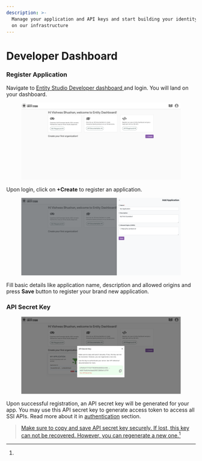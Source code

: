 ```yaml
---
description: >-
  Manage your application and API keys and start building your identity product
  on our infrastructure
---
```


# Developer Dashboard

### Register Application&#x20;

Navigate to [Entity Studio Developer dashboard ](https://entity.hypersign.id)and login. You will land on your dashboard.&#x20;

<figure><img src="../.gitbook/assets/image.png" alt=""><figcaption></figcaption></figure>

Upon login, click on **+Create** to register an application.&#x20;

<figure><img src="../.gitbook/assets/image (1).png" alt=""><figcaption></figcaption></figure>

Fill basic details  like application name, description and allowed origins and press **Save** button to register your brand new application.



### API Secret Key

<figure><img src="../.gitbook/assets/image (16).png" alt=""><figcaption></figcaption></figure>

Upon successful registration, an API secret key will be generated for your app. You may use this API secret key to generate access token to access all SSI APIs. Read more about it in [authentication](api-doc/authentication.md) section.&#x20;

> [Make sure to copy and save API secret key securely. If lost, this key can not be recovered. However, you can regenerate a new one.](#user-content-fn-1)[^1]

[^1]: 
